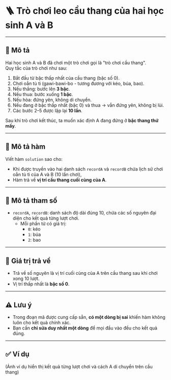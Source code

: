 # 🪜 Trò chơi leo cầu thang của hai học sinh A và B

---

## 📄 Mô tả

Hai học sinh A và B đã chơi một trò chơi gọi là "trò chơi cầu thang".  
Quy tắc của trò chơi như sau:

1. Bắt đầu từ bậc thấp nhất của cầu thang (bậc số 0).
2. Chơi oẳn tù tì (gawi-bawi-bo - tương đương với kéo, búa, bao).
3. Nếu thắng: bước lên **3 bậc**.
4. Nếu thua: bước xuống **1 bậc**.
5. Nếu hòa: đứng yên, không di chuyển.
6. Nếu đang ở bậc thấp nhất (bậc 0) và thua → vẫn đứng yên, không bị lùi.
7. Các bước 2–5 được lặp lại **10 lần**.

Sau khi trò chơi kết thúc, ta muốn xác định A đang đứng ở **bậc thang thứ mấy**.

---

## 🧾 Mô tả hàm

Viết hàm `solution` sao cho:
- Khi được truyền vào hai danh sách `recordA` và `recordB` chứa lịch sử chơi oẳn tù tì của A và B (10 lần chơi),
- Hàm trả về **vị trí cầu thang cuối cùng của A**.

---

## 📌 Mô tả tham số

- `recordA`, `recordB`: danh sách độ dài đúng 10, chứa các số nguyên đại diện cho kết quả từng lượt chơi.
  - Mỗi phần tử có giá trị:
    - `0`: kéo
    - `1`: búa
    - `2`: bao

---

## 🔁 Giá trị trả về

- Trả về số nguyên là vị trí cuối cùng của A trên cầu thang sau khi chơi xong 10 lượt.
- Vị trí thấp nhất là **bậc số 0**.

---

## ⚠️ Lưu ý

- Trong đoạn mã được cung cấp sẵn, **có một dòng bị sai** khiến hàm không luôn cho kết quả chính xác.
- Bạn cần **chỉ sửa duy nhất một dòng** để mọi đầu vào đều cho kết quả đúng.

---

## ✅ Ví dụ

(Ảnh ví dụ hiển thị kết quả từng lượt chơi và cách A di chuyển trên cầu thang)